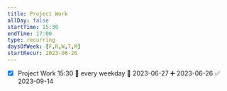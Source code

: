 ```yaml
---
title: Project Work
allDay: false
startTime: 15:30
endTime: 17:00
type: recurring
daysOfWeek: [F,R,W,T,M]
startRecur: 2023-06-26
---
```


- [x] Project Work   15:30  🔁 every weekday  📅 2023-06-27 ➕ 2023-06-26 ✅ 2023-09-14